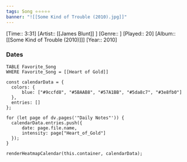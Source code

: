 ```yaml
---
tags: Song ⭐⭐⭐⭐⭐ 
banner: "![[Some Kind of Trouble (2010).jpg]]"
---
```

[Time:: 3:31]
[Artist:: [[James Blunt]] ]
[Genre:: ]
[Played:: 20]
[Album:: [[Some Kind of Trouble (2010)]]]
[Year:: 2010]
### Dates
````dataview
TABLE Favorite_Song
WHERE Favorite_Song = [[Heart of Gold]]
````
  ```dataviewjs
const calendarData = { 
	colors: { 
		blue: ["#9ccfd8", "#5BAAB8", "#57A1BB", "#5da8c7", "#3e8fb0"] 
	}, 
	entries: [] 
}; 

for (let page of dv.pages('"Daily Notes"')) { 
	calendarData.entries.push({ 
		date: page.file.name, 
		intensity: page["Heart_of_Gold"]
	}); 
} 

renderHeatmapCalendar(this.container, calendarData);
```
